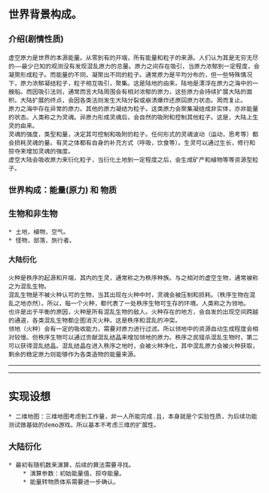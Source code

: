 ## 世界背景构成。
### 介绍(剧情性质)
	虚空原力是世界的本源能量。从零到有的开端，所有能量和粒子的来源。人们认为其是无穷无尽的——最少已知的观测没有发现混乱原力的总量。原力之间存在吸引，当原力浓郁到一定程度，会凝聚形成粒子。而能量的不同，凝聚出不同的粒子。通常原力是平均分布的，但一些特殊情况下，原力浓郁凝结粒子，粒子相互吸引，聚集。这是陆地的由来。陆地是漂浮在原力之海中的一艘船。而因吸引法则，通常而言大陆周围会有相对浓郁的原力，这些原力会持续扩展大陆的面积。大陆扩展的终点，会因各类法则发生大陆分裂或崩溃爆炸还原回原力状态。周而复止。
	原力之海中存在异常的原力。其他的原力凝结为粒子。这类原力会聚集凝结成非实体，亦非能量的状态。人类称之为灵魂。异原力形成灵魂后，会自然的吸附和控制其他粒子。这是，大陆上生灵的由来。
	灵魂的强度，类型和量，决定其可控制和吸附的粒子。任何形式的灵魂波动（运动，思考等）都会损耗灵魂的量。有灵之体都有自身的补充方式（呼吸，饮食等）。生灵可以通过生长，修行和掠夺来增加灵魂的强度。
	虚空大陆会吸收原力来衍化粒子，当衍化土地到一定程度之后，会生成矿产和植物等等资源型粒子。
### 世界构成：能量(原力) 和 物质
### 生物和非生物
	* 土地，植物，空气。
	* 怪物，部落，旅行者。 
#### 大陆衍化
	火种是秩序的起源和开端，其内的生灵，通常称之为秩序种族。与之相对的虚空生物，通常被称之为混乱生物。
	混乱生物是不被火种认可的生物，当其出现在火种中时，灵魂会被压制和损耗。（秩序生物在混乱之地亦然）。所以，每一个火种，都代表了一处秩序生物可生存的环境。人类称之为领地。
	也许是出于平衡的原因，火种是所有混乱生物的敌人。火种存在的地方，会自发的出现空间跨越的通道，各类混乱生物都企图消灭火种。这是秩序和混乱的冲突。
	领地（火种）会有一定的吸收能力，需要对原力进行过滤。所以领地中的资源自动生成程度会相对较慢。但秩序生物可以通过贡献混乱结晶来增加领地的原力。秩序之民猎杀混乱生物时，第二可以获得混乱结晶。混乱结晶在进入秩序之地时，会被火种净化，其中混乱原力会被火种获取，剩余的稳定原力则能够作为各类造物的能量来源。

----------------------------------------------------------------------------------------------------------------------------------
----------------------------------------------------------------------------------------------------------------------------------
## 实现设想
	* 二维地图：三维地图考虑到工作量，非一人所能完成.且，本身就是个实验性质，为后续功能测试做基础的demo游戏。所以基本不考虑三维的扩展性。
### 大陆衍化
	* 最初有随机数来演算，后续的算法需要寻找。
		* 演算参数：初始能量值，掠夺能量。
		* 能量转物质体系需要进一步确认。

